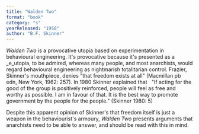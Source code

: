 ```yaml
---
title: "Walden Two"
format: "book"
category: "s"
yearReleased: "1958"
author: "B.F. Skinner"
---
```

_Walden Two_ is a provocative utopia based on experimentation in  behavioural engineering. It's provocative because it's presented as a _e_utopia,  to be admired, whereas many people, and most anarchists, would regard  behavioural engineering as nightmarish totalitarian control. Frazier, Skinner's  mouthpiece, denies "that freedom exists at all" (Macmillan pb edn, New York,  1962: 257). In 1980 Skinner explained that
  
"If acting for the good of the group is positively reinforced, people will feel  as free and worthy as possible. I am in favour of that. It is the best way to  promote government by the people for the people." (Skinner 1980: 5)

Despite this apparent opinion of Skinner's that freedom itself is  just a weapon in the behaviourist's armoury, _Walden Two_ presents  arguments that anarchists need to be able to answer, and should be read with  this in mind.
  
